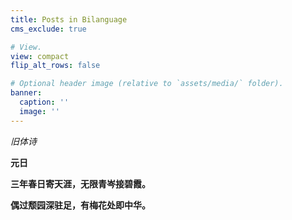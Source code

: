 ```yaml
---
title: Posts in Bilanguage
cms_exclude: true

# View.
view: compact
flip_alt_rows: false

# Optional header image (relative to `assets/media/` folder).
banner:
  caption: ''
  image: ''
---
```


*旧体诗*

**元日** 

**三年春日寄天涯，无限青岑接碧霞。**

**偶过颓园深驻足，有梅花处即中华。**

